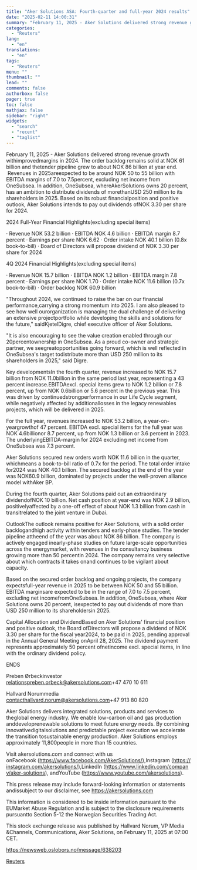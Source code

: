 ```yaml
---
title: "Aker Solutions ASA: Fourth-quarter and full-year 2024 results"
date: "2025-02-11 14:00:31"
summary: "February 11, 2025 - Aker Solutions delivered strong revenue growth withimprovedmargins in 2024. The order backlog remains solid at NOK 61 billion and thetender pipeline grew to about NOK 86 billion at year end. Revenues in 2025areexpected to be around NOK 50 to 55 billion with EBITDA margins of 7.0..."
categories:
  - "Reuters"
lang:
  - "en"
translations:
  - "en"
tags:
  - "Reuters"
menu: ""
thumbnail: ""
lead: ""
comments: false
authorbox: false
pager: true
toc: false
mathjax: false
sidebar: "right"
widgets:
  - "search"
  - "recent"
  - "taglist"
---
```


February 11, 2025 - Aker Solutions delivered strong revenue growth withimprovedmargins in 2024. The order backlog remains solid at NOK 61 billion and thetender pipeline grew to about NOK 86 billion at year end.  Revenues in 2025areexpected to be around NOK 50 to 55 billion with EBITDA margins of 7.0 to 7.5percent, excluding net income from OneSubsea. In addition, OneSubsea, whereAkerSolutions owns 20 percent, has an ambition to distribute dividends of morethanUSD 250 million to its shareholders in 2025. Based on its robust financialposition and positive outlook, Aker Solutions intends to pay out dividends ofNOK 3.30 per share for 2024.

2024 Full-Year Financial Highlights(excluding special items)

· Revenue NOK 53.2 billion · EBITDA NOK 4.6 billion · EBITDA margin 8.7 percent · Earnings per share NOK 6.62 · Order intake NOK 40.1 billion (0.8x book-to-bill) · Board of Directors will propose dividend of NOK 3.30 per share for 2024

4Q 2024 Financial Highlights(excluding special items)

· Revenue NOK 15.7 billion · EBITDA NOK 1.2 billion · EBITDA margin 7.8 percent · Earnings per share NOK 1.70 · Order intake NOK 11.6 billion (0.7x book-to-bill) · Order backlog NOK 60.9 billion

"Throughout 2024, we continued to raise the bar on our financial performance,carrying a strong momentum into 2025. I am also pleased to see how well ourorganization is managing the dual challenge of delivering an extensive projectportfolio while developing the skills and solutions for the future," saidKjetelDigre, chief executive officer of Aker Solutions.

"It is also encouraging to see the value creation enabled through our 20percentownership in OneSubsea. As a proud co-owner and strategic partner, we seegreatopportunities going forward, which is well reflected in OneSubsea's target todistribute more than USD 250 million to its shareholders in 2025," said Digre.

Key developmentsIn the fourth quarter, revenue increased to NOK 15.7 billion from NOK 11.0billion in the same period last year, representing a 43 percent increase.EBITDAexcl. special items grew to NOK 1.2 billion or 7.8 percent, up from NOK 0.6billion or 5.6 percent in the previous year. This was driven by continuedstrongperformance in our Life Cycle segment, while negatively affected by additionallosses in the legacy renewables projects, which will be delivered in 2025.

For the full year, revenues increased to NOK 53.2 billion, a year-on-yeargrowthof 47 percent. EBITDA excl. special items for the full year was NOK 4.6billionor 8.7 percent, up from NOK 1.3 billion or 3.6 percent in 2023. The underlyingEBITDA-margin for 2024 excluding net income from OneSubsea was 7.3 percent.

Aker Solutions secured new orders worth NOK 11.6 billion in the quarter, whichmeans a book-to-bill ratio of 0.7x for the period. The total order intake for2024 was NOK 40.1 billion. The secured backlog at the end of the year was NOK60.9 billion, dominated by projects under the well-proven alliance model withAker BP.

During the fourth quarter, Aker Solutions paid out an extraordinary dividendofNOK 10 billion. Net cash position at year-end was NOK 2.9 billion, positivelyaffected by a one-off effect of about NOK 1.3 billion from cash in transitrelated to the joint venture in Dubai.

OutlookThe outlook remains positive for Aker Solutions, with a solid order backlogandhigh activity within tenders and early-phase studies. The tender pipeline attheend of the year was about NOK 86 billion. The company is actively engaged inearly-phase studies on future large-scale opportunities across the energymarket, with revenues in the consultancy business growing more than 50 percentin 2024. The company remains very selective about which contracts it takes onand continues to be vigilant about capacity.

Based on the secured order backlog and ongoing projects, the company expectsfull-year revenue in 2025 to be between NOK 50 and 55 billion. EBITDA marginsare expected to be in the range of 7.0 to 7.5 percent, excluding net incomefromOneSubsea. In addition, OneSubsea, where Aker Solutions owns 20 percent, isexpected to pay out dividends of more than USD 250 million to its shareholdersin 2025.

Capital Allocation and DividendBased on Aker Solutions' financial position and positive outlook, the Board ofDirectors will propose a dividend of NOK 3.30 per share for the fiscal year2024, to be paid in 2025, pending approval in the Annual General Meeting onApril 28, 2025. The dividend payment represents approximately 50 percent ofnetincome excl. special items, in line with the ordinary dividend policy.

ENDS

Preben Ørbeckinvestor relationspreben.orbeck@akersolutions.com+47 470 10 611

Hallvard Norummedia contacthallvard.norum@akersolutions.com+47 913 80 820

Aker Solutions delivers integrated solutions, products and services to theglobal energy industry. We enable low-carbon oil and gas production anddeveloprenewable solutions to meet future energy needs. By combining innovativedigitalsolutions and predictable project execution we accelerate the transition tosustainable energy production. Aker Solutions employs approximately 11,800people in more than 15 countries.

Visit akersolutions.com and connect with us onFacebook (https://www.facebook.com/AkerSolutions/),Instagram (https://instagram.com/akersolutions/),LinkedIn (https://www.linkedin.com/company/aker-solutions), andYouTube (https://www.youtube.com/akersolutions).

This press release may include forward-looking information or statements andissubject to our disclaimer, see https://akersolutions.com

This information is considered to be inside information pursuant to the EUMarket Abuse Regulation and is subject to the disclosure requirements pursuantto Section 5-12 the Norwegian Securities Trading Act.

This stock exchange release was published by Hallvard Norum, VP Media &Channels, Communications, Aker Solutions, on February 11, 2025 at 07:00 CET.

https://newsweb.oslobors.no/message/638203

[Reuters](https://www.tradingview.com/news/reuters.com,2025-02-11:newsml_Obib5jZba:0-aker-solutions-asa-fourth-quarter-and-full-year-2024-results/)
